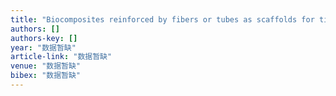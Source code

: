 ```yaml
---
title: "Biocomposites reinforced by fibers or tubes as scaffolds for tissue engineering or regenerative medicine"
authors: []
authors-key: []
year: "数据暂缺"
article-link: "数据暂缺"
venue: "数据暂缺"
bibex: "数据暂缺"
---
```

